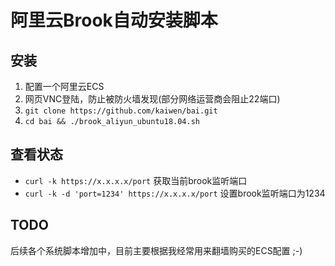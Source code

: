 # 阿里云Brook自动安装脚本

## 安装

1. 配置一个阿里云ECS
2. 网页VNC登陆，防止被防火墙发现(部分网络运营商会阻止22端口)
3. `git clone https://github.com/kaiwen/bai.git`
4. `cd bai && ./brook_aliyun_ubuntu18.04.sh`

## 查看状态

+ `curl -k https://x.x.x.x/port` 获取当前brook监听端口
+ `curl -k -d 'port=1234' https://x.x.x.x/port` 设置brook监听端口为1234

## TODO

后续各个系统脚本增加中，目前主要根据我经常用来翻墙购买的ECS配置 ;-)
